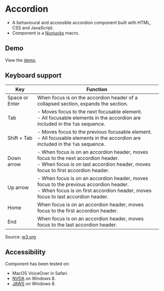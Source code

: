 # Accordion

* A behavioural and accessible accordion component built with HTML, CSS and JavaScript.
* Component is a [Nunjucks](https://mozilla.github.io/nunjucks/api.html) macro.


## Demo

View the [demo](https://voorhoede-accordion-block.netlify.com/).


## Keyboard support

| Key            | Function                                                     |
| -------------- | ------------------------------------------------------------ |
| Space or Enter | When focus is on the accordion header of a collapsed section, expands the section. |
| Tab            | - Moves focus to the next focusable element.<br> - All focusable elements in the accordion are included in the `Tab` sequence.           |
| Shift + Tab    | - Moves focus to the previous focusable element.<br> - All focusable elements in the accordion are included in the `Tab` sequence. |
| Down arrow     | - When focus is on an accordion header, moves focus to the next accordion header.<br> - When focus is on last accordion header, moves focus to first accordion header. |
| Up arrow       | - When focus is on an accordion header, moves focus to the previous accordion header.<br> - When focus is on first accordion header, moves focus to last accordion header.|
| Home           | When focus is on an accordion header, moves focus to the first accordion header.|
| End            | When focus is on an accordion header, moves focus to the last accordion header.|

Source: [w3.org](https://www.w3.org/TR/2019/NOTE-wai-aria-practices-1.1-20190207/examples/accordion/accordion.html)


## Accessibility

Component has been tested on:

* MacOS VoiceOver in Safari.
* [NVDA](https://www.nvaccess.org/) on Windows 8.
* [JAWS](http://www.freedomscientific.com/Products/software/JAWS/) on Windows 8.